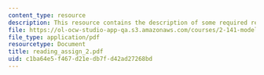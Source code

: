 ```yaml
---
content_type: resource
description: This resource contains the description of some required readings.
file: https://ol-ocw-studio-app-qa.s3.amazonaws.com/courses/2-141-modeling-and-simulation-of-dynamic-systems-fall-2006/c1ba64e5f467d21edb7fd42ad27268bd_reading_assign_2.pdf
file_type: application/pdf
resourcetype: Document
title: reading_assign_2.pdf
uid: c1ba64e5-f467-d21e-db7f-d42ad27268bd
---
```

